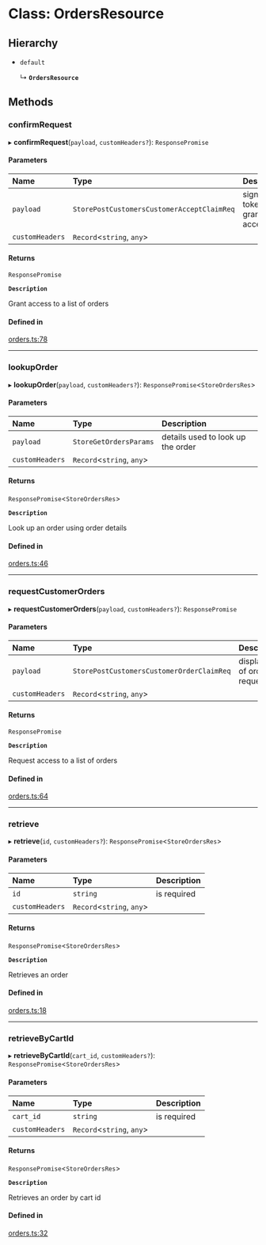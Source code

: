 # Class: OrdersResource

## Hierarchy

- `default`

  ↳ **`OrdersResource`**

## Methods

### confirmRequest

▸ **confirmRequest**(`payload`, `customHeaders?`): `ResponsePromise`

#### Parameters

| Name | Type | Description |
| :------ | :------ | :------ |
| `payload` | `StorePostCustomersCustomerAcceptClaimReq` | signed token to grant access |
| `customHeaders` | `Record`<`string`, `any`\> |  |

#### Returns

`ResponsePromise`

**`Description`**

Grant access to a list of orders

#### Defined in

[orders.ts:78](https://github.com/medusajs/medusa/blob/418ff2a33/packages/medusa-js/src/resources/orders.ts#L78)

___

### lookupOrder

▸ **lookupOrder**(`payload`, `customHeaders?`): `ResponsePromise`<`StoreOrdersRes`\>

#### Parameters

| Name | Type | Description |
| :------ | :------ | :------ |
| `payload` | `StoreGetOrdersParams` | details used to look up the order |
| `customHeaders` | `Record`<`string`, `any`\> |  |

#### Returns

`ResponsePromise`<`StoreOrdersRes`\>

**`Description`**

Look up an order using order details

#### Defined in

[orders.ts:46](https://github.com/medusajs/medusa/blob/418ff2a33/packages/medusa-js/src/resources/orders.ts#L46)

___

### requestCustomerOrders

▸ **requestCustomerOrders**(`payload`, `customHeaders?`): `ResponsePromise`

#### Parameters

| Name | Type | Description |
| :------ | :------ | :------ |
| `payload` | `StorePostCustomersCustomerOrderClaimReq` | display ids of orders to request |
| `customHeaders` | `Record`<`string`, `any`\> |  |

#### Returns

`ResponsePromise`

**`Description`**

Request access to a list of orders

#### Defined in

[orders.ts:64](https://github.com/medusajs/medusa/blob/418ff2a33/packages/medusa-js/src/resources/orders.ts#L64)

___

### retrieve

▸ **retrieve**(`id`, `customHeaders?`): `ResponsePromise`<`StoreOrdersRes`\>

#### Parameters

| Name | Type | Description |
| :------ | :------ | :------ |
| `id` | `string` | is required |
| `customHeaders` | `Record`<`string`, `any`\> |  |

#### Returns

`ResponsePromise`<`StoreOrdersRes`\>

**`Description`**

Retrieves an order

#### Defined in

[orders.ts:18](https://github.com/medusajs/medusa/blob/418ff2a33/packages/medusa-js/src/resources/orders.ts#L18)

___

### retrieveByCartId

▸ **retrieveByCartId**(`cart_id`, `customHeaders?`): `ResponsePromise`<`StoreOrdersRes`\>

#### Parameters

| Name | Type | Description |
| :------ | :------ | :------ |
| `cart_id` | `string` | is required |
| `customHeaders` | `Record`<`string`, `any`\> |  |

#### Returns

`ResponsePromise`<`StoreOrdersRes`\>

**`Description`**

Retrieves an order by cart id

#### Defined in

[orders.ts:32](https://github.com/medusajs/medusa/blob/418ff2a33/packages/medusa-js/src/resources/orders.ts#L32)

